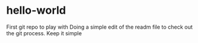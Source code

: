 # hello-world
First git repo to play with
Doing a simple edit of the readm file to check out the git process.
Keep it simple

